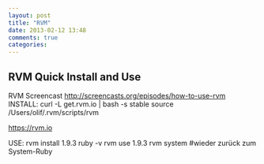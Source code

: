 ```yaml
---
layout: post
title: "RVM"
date: 2013-02-12 13:48
comments: true
categories: 
---
```

## RVM Quick Install and Use

RVM Screencast http://screencasts.org/episodes/how-to-use-rvm
INSTALL: 
	curl -L get.rvm.io | bash -s stable
	source /Users/olif/.rvm/scripts/rvm

https://rvm.io

USE: 
	rvm install 1.9.3
	ruby -v
	rvm use 1.9.3
	rvm system #wieder zurück zum System-Ruby
